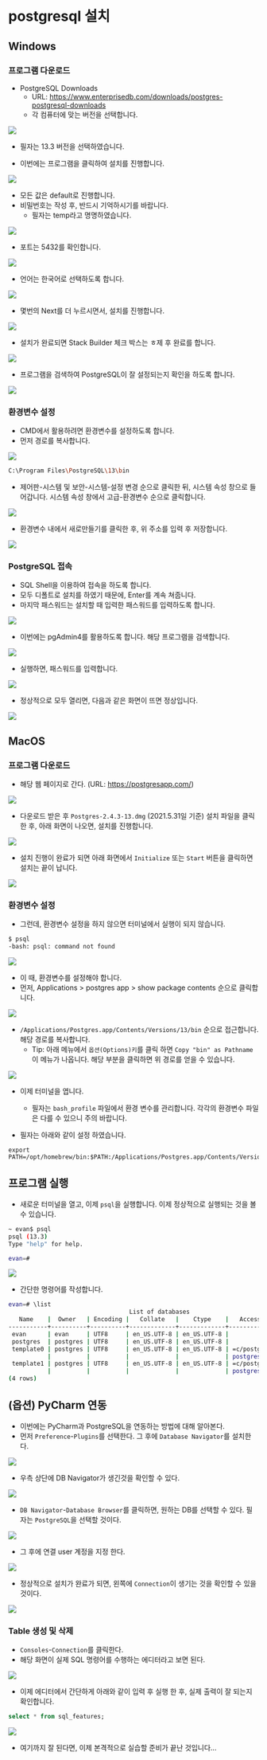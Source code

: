 # postgresql 설치
## Windows 
### 프로그램 다운로드
- PostgreSQL Downloads
    + URL: https://www.enterprisedb.com/downloads/postgres-postgresql-downloads
    + 각 컴퓨터에 맞는 버전을 선택합니다.
  
![](img/windows/install_01.png)

- 필자는 13.3 버전을 선택하였습니다. 

- 이번에는 프로그램을 클릭하여 설치를 진행합니다. 

![](img/windows/install_01.png)

- 모든 값은 default로 진행합니다. 
- 비밀번호는 작성 후, 반드시 기억하시기를 바랍니다. 
  + 필자는 temp라고 명명하였습니다.
  
![](img/windows/install_03.png)

- 포트는 5432를 확인합니다. 

![](img/windows/install_04.png)

- 언어는 한국어로 선택하도록 합니다. 

![](img/windows/install_05.png)

- 몇번의 Next를 더 누르시면서, 설치를 진행합니다. 

![](img/windows/install_06.png)

- 설치가 완료되면 Stack Builder 체크 박스는 ㅎ제 후 완료를 합니다. 

![](img/windows/install_07.png)

- 프로그램을 검색하여 PostgreSQL이 잘 설정되는지 확인을 하도록 합니다. 

![](img/windows/install_08.png)

### 환경변수 설정
- CMD에서 활용하려면 환경변수를 설정하도록 합니다. 
- 먼저 경로를 복사합니다.

![](img/windows/install_09.png)

```bash 
C:\Program Files\PostgreSQL\13\bin
```

- 제어판-시스템 및 보안-시스템-설정 변경 순으로 클릭한 뒤, 시스템 속성 창으로 들어갑니다. 시스템 속성 창에서 고급-환경변수 순으로 클릭합니다. 

![](img/windows/install_10.png)

- 환경변수 내에서 새로만들기를 클릭한 후, 위 주소를 입력 후 저장합니다. 

![](img/windows/install_11.png)

### PostgreSQL 접속
- SQL Shell을 이용하여 접속을 하도록 합니다. 
- 모두 디폴트로 설치를 하였기 때문에, Enter를 계속 쳐줍니다. 
- 마지막 패스워드는 설치할 때 입력한 패스워드를 입력하도록 합니다. 

![](img/windows/install_12.png)

- 이번에는 pgAdmin4를 활용하도록 합니다. 해당 프로그램을 검색합니다. 

![](img/windows/install_13.png)

- 실행하면, 패스워드를 입력합니다.   

![](img/windows/install_14.png)

- 정상적으로 모두 열리면, 다음과 같은 화면이 뜨면 정상입니다. 

![](img/windows/install_15.png)

## MacOS
### 프로그램 다운로드
- 해당 웹 페이지로 간다. (URL: https://postgresapp.com/)

![](img/macOS/install_01.png)
  
- 다운로드 받은 후 `Postgres-2.4.3-13.dmg` (2021.5.31일 기준) 설치 파일을 클릭한 후, 아래 화면이 나오면, 설치를 진행합니다. 

![](img/macOS/install_02.png)
  
- 설치 진행이 완료가 되면 아래 화면에서 `Initialize` 또는 `Start` 버튼을 클릭하면 설치는 끝이 납니다. 

![](img/macOS/install_03.png)


### 환경변수 설정
- 그런데, 환경변수 설정을 하지 않으면 터미널에서 실행이 되지 않습니다. 
```bash 
$ psql
-bash: psql: command not found
```

![](img/macOS/install_04.png)

- 이 때, 환경변수를 설정해야 합니다.
- 먼저, Applications > postgres app > show package contents 순으로 클릭합니다.

![](img/macOS/install_05.png)

- `/Applications/Postgres.app/Contents/Versions/13/bin` 순으로 접근합니다. 해당 경로를 복사합니다. 
  + Tip: 아래 메뉴에서 `옵션(Options)키`를 클릭 하면 `Copy "bin" as Pathname`이 메뉴가 나옵니다. 해당 부분을 클릭하면 위 경로를 얻을 수 있습니다. 
  
![](img/macOS/install_06.png)

  
- 이제 터미널을 엽니다. 
  + 필자는 `bash_profile` 파일에서 환경 변수를 관리합니다. 각각의 환경변수 파일은 다를 수 있으니 주의 바랍니다.

- 필자는 아래와 같이 설정 하였습니다. 
```bass
export PATH=/opt/homebrew/bin:$PATH:/Applications/Postgres.app/Contents/Versions/13/bin
```

## 프로그램 실행 
- 새로운 터미널을 열고, 이제 `psql`을 실행합니다. 이제 정상적으로 실행되는 것을 볼 수 있습니다. 
```bash
~ evan$ psql
psql (13.3)
Type "help" for help.

evan=# 
```

![](img/macOS/install_07.png)

- 간단한 명령어를 작성합니다. 
```bash 
evan=# \list
                                  List of databases
   Name    |  Owner   | Encoding |   Collate   |    Ctype    |   Access privileges   
-----------+----------+----------+-------------+-------------+-----------------------
 evan      | evan     | UTF8     | en_US.UTF-8 | en_US.UTF-8 | 
 postgres  | postgres | UTF8     | en_US.UTF-8 | en_US.UTF-8 | 
 template0 | postgres | UTF8     | en_US.UTF-8 | en_US.UTF-8 | =c/postgres          +
           |          |          |             |             | postgres=CTc/postgres
 template1 | postgres | UTF8     | en_US.UTF-8 | en_US.UTF-8 | =c/postgres          +
           |          |          |             |             | postgres=CTc/postgres
(4 rows)
```

## (옵션) PyCharm 연동
- 이번에는 PyCharm과 PostgreSQL을 연동하는 방법에 대해 알아본다. 
- 먼저 `Preference`-`Plugins`를 선택한다. 그 후에 `Database Navigator`를 설치한다. 

![](img/pycharm/install_01.png)

- 우측 상단에 DB Navigator가 생긴것을 확인할 수 있다. 

![](img/pycharm/install_02.png)

- `DB Navigator`-`Database Browser`를 클릭하면, 원하는 DB를 선택할 수 있다. 필자는 `PostgreSQL`을 선택할 것이다. 

![](img/pycharm/install_03.png)

- 그 후에 연결 user 계정을 지정 한다. 

![](img/pycharm/install_04.png)

- 정상적으로 설치가 완료가 되면, 왼쪽에 `Connection`이 생기는 것을 확인할 수 있을 것이다. 

![](img/pycharm/install_05.png)

### Table 생성 및 삭제
- `Consoles`-`Connection`를 클릭한다.
- 해당 화면이 실제 SQL 명령어를 수행하는 에디터라고 보면 된다. 

![](img/pycharm/install_06.png)

- 이제 에디터에서 간단하게 아래와 같이 입력 후 실행 한 후, 실제 출력이 잘 되는지 확인합니다. 
```sql 
select * from sql_features;
```
![](img/pycharm/install_07.png)

- 여기까지 잘 된다면, 이제 본격적으로 실습할 준비가 끝난 것입니다...











